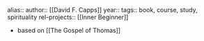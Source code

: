 alias::
author:: [[David F. Capps]]
year::
tags:: book, course, study, spirituality
rel-projects:: [[Inner Beginner]]

- based on [[The Gospel of Thomas]]
